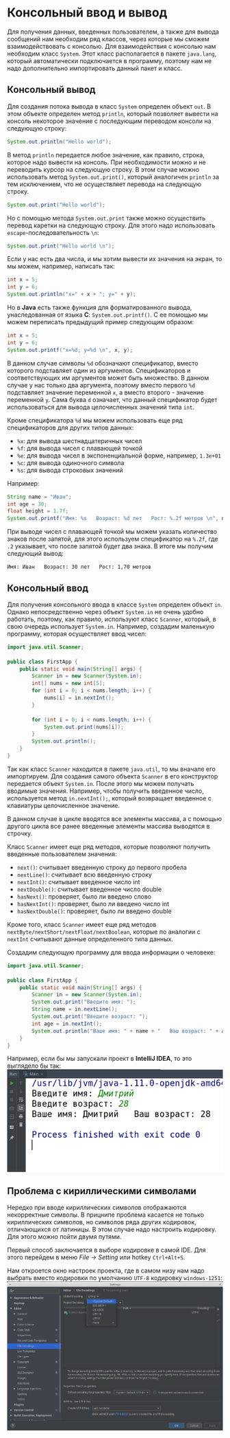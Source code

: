 # Консольный ввод и вывод
Для получения данных, введенных пользователем, а также для вывода сообщений нам необходим ряд классов, через которые мы сможем взаимодействовать с консолью.  Для взаимодействия с консолью нам необходим класс `System`. Этот класс располагается в пакете `java.lang`, который автоматически подключается в программу, поэтому нам не надо дополнительно импортировать данный пакет и класс.


## Консольный вывод
Для создания потока вывода в класс `System` определен объект `out`. В этом объекте определен метод `println`, который позволяет вывести на консоль некоторое значение с последующим переводом консоли на следующую строку:
```java
System.out.println("Hello world");
```

В метод `println` передается любое значение, как правило, строка, которое надо вывести на консоль. При необходимости можно и не переводить курсор на следующую строку. В этом случае можно использовать метод `System.out.print()`, который аналогичен `println` за тем исключением, что не осуществляет перевода на следующую строку.
```java
System.out.print("Hello world");
```

Но с помощью метода `System.out.print` также можно осуществить перевод каретки на следующую строку. Для этого надо использовать `escape`-последовательность `\n`:
```java
System.out.print("Hello world \n");
```

Если у нас есть два числа, и мы хотим вывести их значения на экран, то мы можем, например, написать так:
```java
int x = 5;
int y = 6;
System.out.println("x=" + x + "; y=" + y);
```

Но в **Java** есть также функция для форматированного вывода, унаследованная от языка **С**: `System.out.printf()`. С ее помощью мы можем переписать предыдущий пример следующим образом:
```java
int x = 5;
int y = 6;
System.out.printf("x=%d; y=%d \n", x, y);
```

В данном случае символы `%d` обозначают спецификатор, вместо которого подставляет один из аргументов. Спецификаторов и соответствующих им аргументов может быть множество. В данном случае у нас только два аргумента, поэтому вместо первого `%d` подставляет значение переменной `x`, а вместо второго - значение переменной `y`. Сама буква `d` означает, что данный спецификатор будет использоваться для вывода целочисленных значений типа `int`.

Кроме спецификатора `%d` мы можем использовать еще ряд спецификаторов для других типов данных:
- `%x`: для вывода шестнадцатеричных чисел
- `%f`: для вывода чисел с плавающей точкой
- `%e`: для вывода чисел в экспоненциальной форме, например, `1.3e+01`
- `%c`: для вывода одиночного символа
- `%s`: для вывода строковых значений

Например:
```java
String name = "Иван";
int age = 30;
float height = 1.7f;         
System.out.printf("Имя: %s   Возраст: %d лет   Рост: %.2f метров \n", name, age, height);
```

При выводе чисел с плавающей точкой мы можем указать количество знаков после запятой, для этого используем спецификатор на `%.2f`, где `.2` указывает, что после запятой будет два знака. В итоге мы получим следующий вывод:
```
Имя: Иван   Возраст: 30 лет   Рост: 1,70 метров
```

## Консольный ввод
Для получения консольного ввода в классе `System` определен объект `in`. Однако непосредственно через объект `System.in` не очень удобно работать, поэтому, как правило, используют класс `Scanner`, который, в свою очередь использует `System.in`. Например, создадим маленькую программу, которая осуществляет ввод чисел:
```java
import java.util.Scanner;
 
public class FirstApp {
    public static void main(String[] args) {
        Scanner in = new Scanner(System.in);
        int[] nums = new int[5];
        for (int i = 0; i < nums.length; i++) {
            nums[i] = in.nextInt();
        }
         
        for (int i = 0; i < nums.length; i++) {
            System.out.print(nums[i]);
        }
        System.out.println();
    }   
}
```

Так как класс `Scanner` находится в пакете `java.util`, то мы вначале его импортируем. Для создания самого объекта `Scanner` в его конструктор передается объект `System.in`. После этого мы можем получать вводимые значения. Например, чтобы получить введенное число, используется метод `in.nextInt();`, который возвращает введенное с клавиатуры целочисленное значение.

В данном случае в цикле вводятся все элементы массива, а с помощью другого цикла все ранее введенные элементы массива выводятся в строчку.

Класс `Scanner` имеет еще ряд методов, которые позволяют получить введенные пользователем значения:
- `next()`: считывает введенную строку до первого пробела
- `nextLine()`: считывает всю введенную строку
- `nextInt()`: считывает введенное число int
- `nextDouble()`: считывает введенное число double
- `hasNext()`: проверяет, было ли введено слово
- `hasNextInt()`: проверяет, было ли введено число int
- `hasNextDouble()`: проверяет, было ли введено double

Кроме того, класс `Scanner` имеет еще ряд методов `nextByte/nextShort/nextFloat/nextBoolean`, которые по аналогии с `nextInt` считывают данные определенного типа данных.

Создадим следующую программу для ввода информации о человеке:
```java
import java.util.Scanner;
 
public class FirstApp {
    public static void main(String[] args) {
        Scanner in = new Scanner(System.in);
        System.out.print("Введите имя: ");
        String name = in.nextLine();
        System.out.print("Введите возраст: ");
        int age = in.nextInt();
        System.out.println("Ваше имя: " + name + "   Ваш возраст: " + age);
    }   
}
```

Например, если бы мы запускали проект в **IntelliJ IDEA**, то это выглядело бы так:
![](res/img/java/basics/console-output.png)


## Проблема с кириллическими символами
Нередко при вводе кириллических символов отображаются некорректные символы. В прицнипе проблема касается не только кириллических символов, но символов ряда других кодировок, отличающихся от латиницы. В этом случае надо настроить кодировку. Для этого можно пойти двумя путями.

Первый способ заключается в выборе кодировке в самой IDE. Для этого перейдем в меню *File -> Setting* или hotkey `Ctrl+Alt+S`.

Нам откроется окно настроек проекта, где в самом низу нам надо выбрать вместо кодировки по умолчанию `UTF-8` кодировку `windows-1251`:
![](res/img/java/basics/problem-encoding.png)